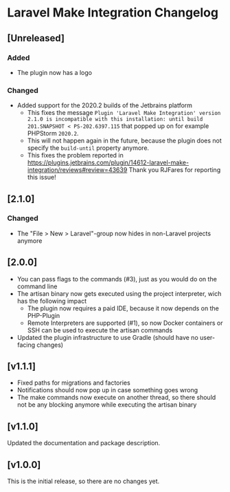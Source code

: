 # Laravel Make Integration Changelog

## [Unreleased]

### Added

- The plugin now has a logo

### Changed

- Added support for the 2020.2 builds of the Jetbrains platform
  - This fixes the message `Plugin 'Laravel Make Integration' version 2.1.0 is incompatible with this installation: until build 201.SNAPSHOT < PS-202.6397.115`
    that popped up on for example PHPStorm `2020.2`. 
  - This will not happen again in the future, because the plugin does not specify the `build-until` property anymore. 
  - This fixes the problem reported in https://plugins.jetbrains.com/plugin/14612-laravel-make-integration/reviews#review=43639 Thank you RJFares for reporting this issue!

## [2.1.0]

### Changed

- The "File > New > Laravel"-group now hides in non-Laravel projects anymore

## [2.0.0]

- You can pass flags to the commands (#3), just as you would do on the command line
- The artisan binary now gets executed using the project interpreter, wich has the following impact
    - The plugin now requires a paid IDE, because it now depends on the PHP-Plugin
    - Remote Interpreters are supported (#1), so now Docker containers or SSH can be used to execute the artisan commands
- Updated the plugin infrastructure to use Gradle (should have no user-facing changes)

## [v1.1.1]

- Fixed paths for migrations and factories
- Notifications should now pop up in case something goes wrong
- The make commands now execute on another thread, so there should not be any blocking anymore while executing the artisan binary

## [v1.1.0]

Updated the documentation and package description.

## [v1.0.0]

This is the initial release, so there are no changes yet.
